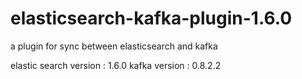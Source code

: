 # elasticsearch-kafka-plugin-1.6.0
a plugin for sync between elasticsearch and kafka

elastic search version : 1.6.0
kafka version : 0.8.2.2
